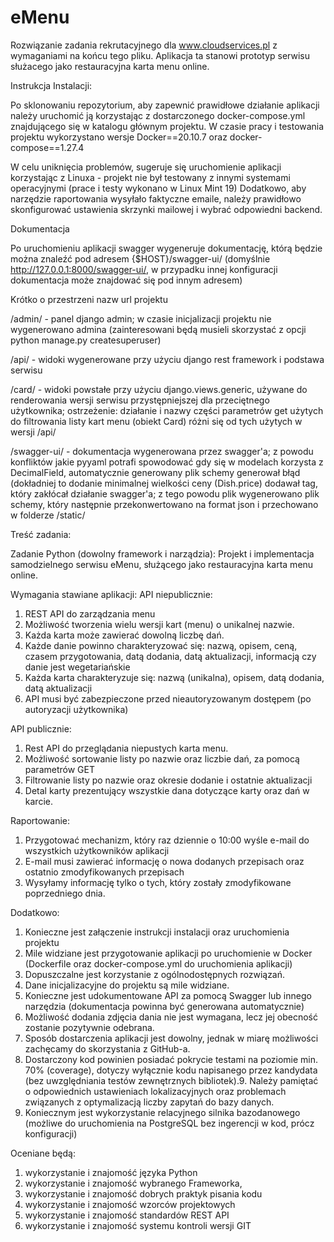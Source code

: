 # eMenu

Rozwiązanie zadania rekrutacyjnego dla www.cloudservices.pl z wymaganiami na końcu tego pliku.
Aplikacja ta stanowi prototyp serwisu służacego jako restauracyjna karta menu online.


Instrukcja Instalacji:

Po sklonowaniu repozytorium, aby zapewnić prawidłowe działanie aplikacji należy uruchomić ją korzystając 
z dostarczonego docker-compose.yml znajdującego się w katalogu głównym projektu. W czasie pracy
i testowania projektu wykorzystano wersje Docker==20.10.7 oraz docker-compose==1.27.4

W celu uniknięcia problemów, sugeruje się uruchomienie aplikacji korzystając z Linuxa - projekt nie był
testowany z innymi systemami operacyjnymi (prace i testy wykonano w Linux Mint 19)
Dodatkowo, aby narzędzie raportowania wysyłało faktyczne emaile, należy prawidłowo skonfigurować
ustawienia skrzynki mailowej i wybrać odpowiedni backend.


Dokumentacja

Po uruchomieniu aplikacji swagger wygeneruje dokumentację, którą będzie można znaleźć pod adresem
{$HOST}/swagger-ui/ (domyślnie http://127.0.0.1:8000/swagger-ui/, w przypadku innej konfiguracji
dokumentacja może znajdować się pod innym adresem)


Krótko o przestrzeni nazw url projektu

/admin/      - panel django admin; w czasie inicjalizacji projektu nie wygenerowano admina
               (zainteresowani będą musieli skorzystać z opcji python manage.py createsuperuser)
               
/api/        - widoki wygenerowane przy użyciu django rest framework i podstawa serwisu

/card/       - widoki powstałe przy użyciu django.views.generic, używane do renderowania wersji serwisu
               przystępniejszej dla przeciętnego użytkownika; ostrzeżenie: działanie i nazwy części parametrów 
               get użytych do filtrowania listy kart menu (obiekt Card) różni się od tych użytych w wersji /api/
               
/swagger-ui/ - dokumentacja wygenerowana przez swagger'a; z powodu konfliktów jakie pyyaml potrafi spowodować
               gdy się w modelach korzysta z DecimalField, automatycznie generowany plik schemy generował
               błąd (dokładniej to dodanie minimalnej wielkości ceny (Dish.price) dodawał tag, który
               zakłócał działanie swagger'a; z tego powodu plik wygenerowano plik schemy, który następnie
               przekonwertowano na format json i przechowano w folderze /static/
               
               


Treść zadania:

Zadanie Python (dowolny framework i narządzia):
Projekt i implementacja samodzielnego serwisu eMenu, służącego jako restauracyjna karta menu
online.


Wymagania stawiane aplikacji:
API niepublicznie:

1. REST API do zarządzania menu
2. Możliwość tworzenia wielu wersji kart (menu) o unikalnej nazwie.
3. Każda karta może zawierać dowolną liczbę dań.
4. Każde danie powinno charakteryzować się: nazwą, opisem, ceną, czasem przygotowania, datą
   dodania, datą aktualizacji, informacją czy danie jest wegetariańskie
5. Każda karta charakteryzuje się: nazwą (unikalna), opisem, datą dodania, datą aktualizacji
6. API musi być zabezpieczone przed nieautoryzowanym dostępem (po autoryzacji użytkownika)

API publicznie:
1. Rest API do przeglądania niepustych karta menu.
2. Możliwość sortowanie listy po nazwie oraz liczbie dań, za pomocą parametrów GET
3. Filtrowanie listy po nazwie oraz okresie dodanie i ostatnie aktualizacji
4. Detal karty prezentujący wszystkie dana dotyczące karty oraz dań w karcie.

Raportowanie:
1. Przygotować mechanizm, który raz dziennie o 10:00 wyśle e-mail do wszystkich użytkowników
aplikacji
2. E-mail musi zawierać informację o nowa dodanych przepisach oraz ostatnio
zmodyfikowanych przepisach
3. Wysyłamy informację tylko o tych, który zostały zmodyfikowane poprzedniego dnia.

Dodatkowo:
1. Konieczne jest załączenie instrukcji instalacji oraz uruchomienia projektu
2. Mile widziane jest przygotowanie aplikacji po uruchomienie w Docker (Dockerfile oraz
docker-compose.yml do uruchomienia aplikacji)
3. Dopuszczalne jest korzystanie z ogólnodostępnych rozwiązań.
4. Dane inicjalizacyjne do projektu są mile widziane.
5. Konieczne jest udokumentowane API za pomocą Swagger lub innego narzędzia
(dokumentacja powinna być generowana automatycznie)
6. Możliwość dodania zdjęcia dania nie jest wymagana, lecz jej obecność zostanie pozytywnie
odebrana.
7. Sposób dostarczenia aplikacji jest dowolny, jednak w miarę możliwości zachęcamy do
skorzystania z GitHub-a.
8. Dostarczony kod powinien posiadać pokrycie testami na poziomie min. 70% (coverage),
dotyczy wyłącznie kodu napisanego przez kandydata (bez uwzględniania testów
zewnętrznych bibliotek).9. Należy pamiętać o odpowiednich ustawieniach lokalizacyjnych oraz problemach związanych z
optymalizacją liczby zapytań do bazy danych.
10. Koniecznym jest wykorzystanie relacyjnego silnika bazodanowego (możliwe do uruchomienia
na PostgreSQL bez ingerencji w kod, prócz konfiguracji)

Oceniane będą:
1. wykorzystanie i znajomość języka Python
2. wykorzystanie i znajomość wybranego Frameworka,
3. wykorzystanie i znajomość dobrych praktyk pisania kodu
4. wykorzystanie i znajomość wzorców projektowych
5. wykorzystanie i znajomość standardów REST API
6. wykorzystanie i znajomość systemu kontroli wersji GIT
